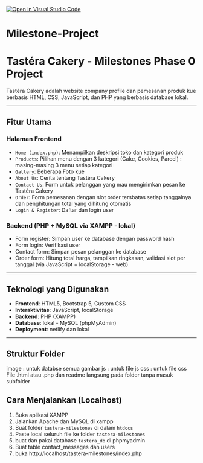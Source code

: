 [![Open in Visual Studio Code](https://classroom.github.com/assets/open-in-vscode-2e0aaae1b6195c2367325f4f02e2d04e9abb55f0b24a779b69b11b9e10269abc.svg)](https://classroom.github.com/online_ide?assignment_repo_id=19471893&assignment_repo_type=AssignmentRepo)
# Milestone-Project

# Tastéra Cakery - Milestones Phase 0 Project

Tastéra Cakery adalah website company profile dan pemesanan produk kue berbasis HTML, CSS, JavaScript, dan PHP yang berbasis database lokal.

---

## Fitur Utama

### Halaman Frontend
- `Home (index.php)`: Menampilkan deskripsi toko dan kategori produk
- `Products`: Pilihan menu dengan 3 kategori (Cake, Cookies, Parcel) : masing-masing 3 menu setiap kategori
- `Gallery`: Beberapa Foto kue
- `About Us`: Cerita tentang Tastéra Cakery
- `Contact Us`: Form untuk pelanggan yang mau mengirimkan pesan ke Tastéra Cakery
- `Order`: Form pemesanan dengan slot order tersbatas setiap tanggalnya dan penghitungan total yang dihitung otomatis
- `Login & Register`: Daftar dan login user

### Backend (PHP + MySQL via XAMPP - lokal)
- Form register: Simpan user ke database dengan password hash
- Form login: Verifikasi user
- Contact form: Simpan pesan pelanggan ke database
- Order form: Hitung total harga, tampilkan ringkasan, validasi slot per tanggal (via JavaScript + localStorage - web)

---

## Teknologi yang Digunakan

- **Frontend**: HTML5, Bootstrap 5, Custom CSS
- **Interaktivitas**: JavaScript, localStorage
- **Backend**: PHP (XAMPP)
- **Database**: lokal - MySQL (phpMyAdmin)
- **Deployment**: netlify dan lokal

---

## Struktur Folder
image : untuk databse semua gambar
js : untuk file js
css : untuk file css
File .html atau .php dan readme langsung pada folder tanpa masuk subfolder 


## Cara Menjalankan (Localhost)
1. Buka aplikasi XAMPP
2. Jalankan Apache dan MySQL di xampp
3. Buat folder `tastera-milestones` di dalam `htdocs`
4. Paste local seluruh file ke folder `tastera-milestones`
5. buat dan pakai database `tastera_db` di phpmyadmin
6. Buat table contact_messages dan users
7. buka http://localhost/tastera-milestones/index.php

